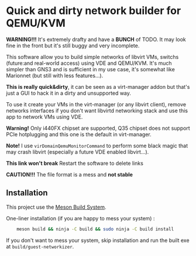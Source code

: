 # Quick and dirty network builder for QEMU/KVM

**WARNING!!!** It's extremely drafty and have a **BUNCH** of TODO. It may look fine in the front but it's still buggy and very incomplete.

This software allow you to build simple networks of libvirt VMs, switchs (future:and real-world access) using VDE and QEMU/KVM. It's much simpler than GNS3 and is sufficient in my use case, it's somewhat like Marionnet (but still with less features...).

**This is really quick&dirty**, it can be seen as a virt-manager addon but that's just a GUI to hack it in a dirty and unsupported way.

To use it create your VMs in the virt-manager (or any libvirt client), remove networks interfaces if you don't want libvirtd networking stack and use this app to network VMs using VDE.

**Warning!** Only i440FX chipset are supported, Q35 chipset does not support PCIe hotplugging and this one is the default in virt-manager.

**Note!** I use `virDomainQemuMonitorCommand` to perform some black magic that may crash libvirt (especially a future VDE enabled libvirt...).

**This link won't break** Restart the software to delete links

**CAUTION!!!** The file format is a mess and **not stable**

## Installation 

This project use the [Meson Build System](https://mesonbuild.com/).

One-liner installation (if you are happy to mess your system) :
```sh
	meson build && ninja -C build && sudo ninja -C build install
```

If you don't want to mess your system, skip installation and run the built exe at `build/guest-networkizer`.
